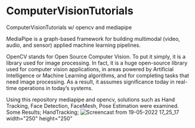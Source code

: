 # ComputerVisionTutorials
ComputerVisionTutorials w/ opencv and mediapipe

MediaPipe is a graph-based framework for building multimodal (video, audio, and sensor) applied machine learning pipelines. 

OpenCV stands for Open Source Computer Vision. To put it simply, it is a library used for image processing. In fact, it is a huge open-source library used for computer vision applications, in areas powered by Artificial Intelligence or Machine Learning algorithms, and for completing tasks that need image processing. As a result, it assumes significance today in real-time operations in today’s systems. 

Using this repository mediapipe and opencv, solutions such as Hand Tracking, Face Detection, FaceMesh, Pose Estimation were examined.
Some Results;
HandTracking;
![Screencast from 19-05-2022 17_25_17](https://user-images.githubusercontent.com/75543671/169319102-e627f0f8-f31b-4c98-9617-4aac057faf3e.gif)width="250" height="250"
